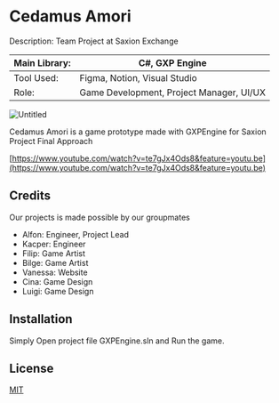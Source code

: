 # Cedamus Amori

Description: Team Project at Saxion Exchange

| Main Library: | C#, GXP Engine                           |
|---------------|------------------------------------------|
| Tool Used:    | Figma, Notion, Visual Studio             |
| Role:         | Game Development, Project Manager, UI/UX |

![Untitled](https://cdn.discordapp.com/attachments/692444420980867153/995944636055027793/unknown.png)

Cedamus Amori is a game prototype made with GXPEngine for Saxion Project Final Approach

[https://www.youtube.com/watch?v=te7gJx4Ods8&feature=youtu.be](https://www.youtube.com/watch?v=te7gJx4Ods8&feature=youtu.be)

## Credits

Our projects is made possible by our groupmates

- Alfon: Engineer, Project Lead
- Kacper: Engineer
- Filip: Game Artist
- Bilge: Game Artist
- Vanessa: Website
- Cina: Game Design
- Luigi: Game Design

## Installation

Simply Open project file GXPEngine.sln and Run the game.

## License

[MIT](https://choosealicense.com/licenses/mit/)
